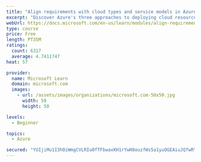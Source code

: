 ```yaml
---
title: "Align requirements with cloud types and service models in Azure"
excerpt: "Discover Azure's three approaches to deploying cloud resources -- public, private, and hybrid -- and learn the difference each makes in your Azure services."
webUrl: https://docs.microsoft.com/en-us/learn/modules/align-requirements-in-azure/
type: course
price: Free
length: PT35M
ratings:
  count: 6317
  average: 4.7411747
heat: 57

provider:
  name: Microsoft Learn
  domain: microsoft.com
  images:
    - url: /assets/images/organizations/microsoft.com-50x50.jpg
      width: 50
      height: 50

levels:
  - Beginner

topics:
  - Azure

secured: "YUIjiMu1I3hOiWmgCVLRIu0fTFbwaxKH1rYwH8ouzfWs5a1yuOGEAiuJQfwRYEJuLQrNXu0bk4qZwr8J0Y4gziTYziu6+ZW9uPi2Md6s/LmJTIQm1/dDGxXm5cFIRzLr1JJfk1tJDVZR5t/Ft4E3i7bNprj9s6NKcq/voT7uJ89vDbLtEVuOk2Slz5b4FGb4qSyR25uwu9LK3vJwzhpP1GISgGS5Ns1J76KfDK0n7RiTWiiMXVvnz/Jh1BA5CxNDz9zBABUpoDgyGAVJ7W45eL4mbzo00nNUUZPeLRM2xpoglDQUh3d0bexo7RCWGfkxnU10j3m1+yQ0Op78TmaHdle0DVXKtQXqJ/0LIP5s/mgCCUXJjdaBM3WDwOHOhvsXnjs3S5Tm90FaPhuskxg7quBbR2HUJtT7cWZzMQ8nbaY=;o8i/TpcuhM63rhCChs44FQ=="
---
```


